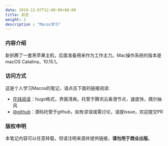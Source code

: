 ```yaml
---
date: 2018-12-07T12:00:00+08:00
title: 前言
weight: 1
description : "Macos学习"
---
```


### 内容介绍

新折腾了一套黑苹果主机，后面准备用来作为工作主力。Mac操作系统的版本是 macOS Catalina，10.15.1。

### 访问方式

这是个人学习Macos的笔记，请点击下面的链接阅读:

- [在线阅读](https://skyao.io/learning-macos/)：hugo格式，界面清爽。托管于腾讯云香港节点，速度快，偶尔抽风
- [@github](https://github.com/skyao/learning-macos/)：源码托管于github，如有谬误或需讨论，请提issue，欢迎提交PR

### 版权申明

本笔记内容可以任意转载，但请注明来源并提供链接，**请勿用于商业出版**。
